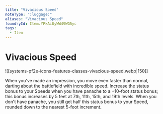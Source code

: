 ```yaml
---
title: "Vivacious Speed"
noteType: ":luggage:"
aliases: "Vivacious Speed"
foundryId: Item.YPkAiUyWW49WG5yc
tags:
  - Item
---
```


# Vivacious Speed
![[systems-pf2e-icons-features-classes-vivacious-speed.webp|150]]

When you've made an impression, you move even faster than normal, darting about the battlefield with incredible speed. Increase the status bonus to your Speeds when you have panache to a +10-foot status bonus; this bonus increases by 5 feet at 7th, 11th, 15th, and 19th levels. When you don't have panache, you still get half this status bonus to your Speed, rounded down to the nearest 5-foot increment.
